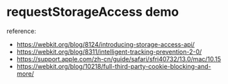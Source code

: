 # requestStorageAccess demo

reference:

- https://webkit.org/blog/8124/introducing-storage-access-api/
- https://webkit.org/blog/8311/intelligent-tracking-prevention-2-0/
- https://support.apple.com/zh-cn/guide/safari/sfri40732/13.0/mac/10.15
- https://webkit.org/blog/10218/full-third-party-cookie-blocking-and-more/
